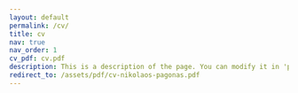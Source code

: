 ```yaml
---
layout: default
permalink: /cv/
title: cv
nav: true
nav_order: 1
cv_pdf: cv.pdf
description: This is a description of the page. You can modify it in 'pages/_cv.md'. You can also change or remove the top pdf download button.
redirect_to: /assets/pdf/cv-nikolaos-pagonas.pdf
---
```

